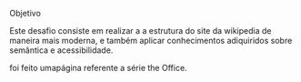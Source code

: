 Objetivo

Este desafio consiste em realizar a a estrutura do site da wikipedia de maneira mais moderna, e também aplicar conhecimentos adiquiridos sobre semântica e acessibilidade.

foi feito umapágina referente a série the Office.
